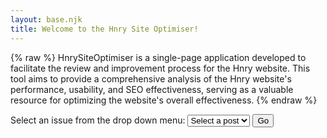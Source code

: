 ```yaml
---
layout: base.njk
title: Welcome to the Hnry Site Optimiser!
---
```


{% raw %}
HnrySiteOptimiser is a single-page application developed to facilitate the review and improvement process for the Hnry website. This tool aims to provide a comprehensive analysis of the Hnry website's performance, usability, and SEO effectiveness, serving as a valuable resource for optimizing the website's overall effectiveness.
{% endraw %}

<form id="post-form">
    <label for="post-select">Select an issue from the drop down menu:</label>
    <select id="post-select">
        <option value="" disabled selected>Select a post</option>
        <option value="/post-1/">Post 1</option>
        <option value="/post-2/">Post 2</option>
        <option value="/post-3/">Post 3</option>
    </select>
    <button type="submit">Go</button>
</form>

<script src="../scripts/script.js"></script>

